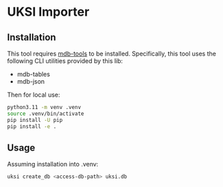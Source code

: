 # UKSI Importer

## Installation

This tool requires [mdb-tools](https://github.com/mdbtools/mdbtools) to be installed.
Specifically, this tool uses the following CLI utilities provided by this lib:

- mdb-tables
- mdb-json

Then for local use:

```bash
python3.11 -m venv .venv
source .venv/bin/activate
pip install -U pip
pip install -e .
```

## Usage

Assuming installation into .venv:

```bash
uksi create_db <access-db-path> uksi.db
```

